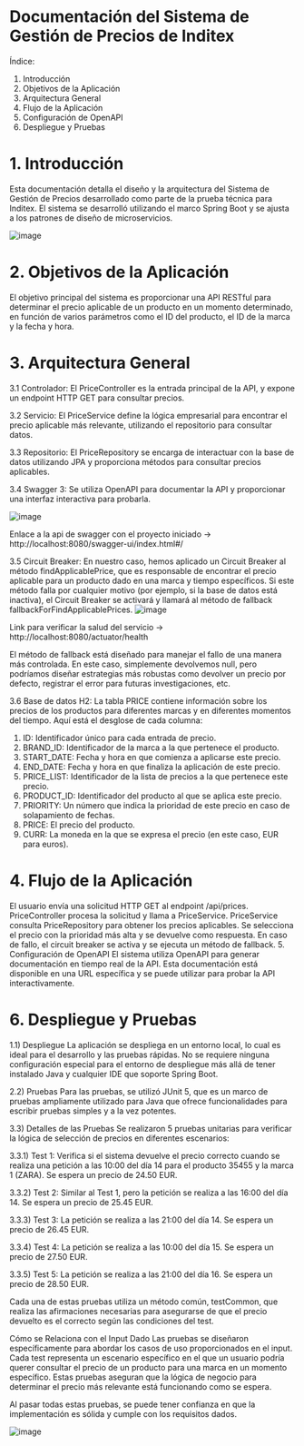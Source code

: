 # Documentación del Sistema de Gestión de Precios de Inditex

Índice: 
1) Introducción
2) Objetivos de la Aplicación
3) Arquitectura General
4) Flujo de la Aplicación
5) Configuración de OpenAPI
6) Despliegue y Pruebas

# 1. Introducción
Esta documentación detalla el diseño y la arquitectura del Sistema de Gestión de Precios desarrollado como parte de la prueba técnica para Inditex. El sistema se desarrolló utilizando el marco Spring Boot y se ajusta a los patrones de diseño de microservicios.

![image](https://github.com/luiscalderon1994/inditext-technical/assets/143569057/2a3d0d37-0b15-460e-84f7-3b3b2c5ec71e)


# 2. Objetivos de la Aplicación
El objetivo principal del sistema es proporcionar una API RESTful para determinar el precio aplicable de un producto en un momento determinado, en función de varios parámetros como el ID del producto, el ID de la marca y la fecha y hora.

# 3. Arquitectura General
3.1 Controlador:
El PriceController es la entrada principal de la API, y expone un endpoint HTTP GET para consultar precios.

3.2 Servicio:
El PriceService define la lógica empresarial para encontrar el precio aplicable más relevante, utilizando el repositorio para consultar datos.

3.3 Repositorio:
El PriceRepository se encarga de interactuar con la base de datos utilizando JPA y proporciona métodos para consultar precios aplicables.

3.4 Swagger 3: 
Se utiliza OpenAPI para documentar la API y proporcionar una interfaz interactiva para probarla.

![image](https://github.com/luiscalderon1994/inditext-technical/assets/143569057/e520eaac-df31-4339-b895-00d5f86212d6)

Enlace a la api de swagger con el proyecto iniciado -> http://localhost:8080/swagger-ui/index.html#/

3.5 Circuit Breaker: 
En nuestro caso, hemos aplicado un Circuit Breaker al método findApplicablePrice, que es responsable de encontrar el precio aplicable para un producto dado en una marca y tiempo específicos. Si este método falla por cualquier motivo (por ejemplo, si la base de datos está inactiva), el Circuit Breaker se activará y llamará al método de fallback fallbackForFindApplicablePrices.
![image](https://github.com/luiscalderon1994/inditext-technical/assets/143569057/88ddb906-6f63-4d4e-a489-b80a28346103)

Link para verificar la salud del servicio -> http://localhost:8080/actuator/health

El método de fallback está diseñado para manejar el fallo de una manera más controlada. En este caso, simplemente devolvemos null, pero podríamos diseñar estrategias más robustas como devolver un precio por defecto, registrar el error para futuras investigaciones, etc.

3.6 Base de datos H2: La tabla PRICE contiene información sobre los precios de los productos para diferentes marcas y en diferentes momentos del tiempo. Aquí está el desglose de cada columna:

1) ID: Identificador único para cada entrada de precio.
2) BRAND_ID: Identificador de la marca a la que pertenece el producto.
3) START_DATE: Fecha y hora en que comienza a aplicarse este precio.
4) END_DATE: Fecha y hora en que finaliza la aplicación de este precio.
5) PRICE_LIST: Identificador de la lista de precios a la que pertenece este precio.
6) PRODUCT_ID: Identificador del producto al que se aplica este precio.
7) PRIORITY: Un número que indica la prioridad de este precio en caso de solapamiento de fechas.
8) PRICE: El precio del producto.
9) CURR: La moneda en la que se expresa el precio (en este caso, EUR para euros).
   


# 4. Flujo de la Aplicación
El usuario envía una solicitud HTTP GET al endpoint /api/prices.
PriceController procesa la solicitud y llama a PriceService.
PriceService consulta PriceRepository para obtener los precios aplicables.
Se selecciona el precio con la prioridad más alta y se devuelve como respuesta.
En caso de fallo, el circuit breaker se activa y se ejecuta un método de fallback.
5. Configuración de OpenAPI
El sistema utiliza OpenAPI para generar documentación en tiempo real de la API. Esta documentación está disponible en una URL específica y se puede utilizar para probar la API interactivamente.

# 6. Despliegue y Pruebas
1.1) Despliegue
La aplicación se despliega en un entorno local, lo cual es ideal para el desarrollo y las pruebas rápidas. No se requiere ninguna configuración especial para el entorno de despliegue más allá de tener instalado Java y cualquier IDE que soporte Spring Boot.

2.2) Pruebas
Para las pruebas, se utilizó JUnit 5, que es un marco de pruebas ampliamente utilizado para Java que ofrece funcionalidades para escribir pruebas simples y a la vez potentes.

3.3) Detalles de las Pruebas
Se realizaron 5 pruebas unitarias para verificar la lógica de selección de precios en diferentes escenarios:

3.3.1) Test 1: Verifica si el sistema devuelve el precio correcto cuando se realiza una petición a las 10:00 del día 14 para el producto 35455 y la marca 1 (ZARA). Se espera un precio de 24.50 EUR.

3.3.2) Test 2: Similar al Test 1, pero la petición se realiza a las 16:00 del día 14. Se espera un precio de 25.45 EUR.

3.3.3) Test 3: La petición se realiza a las 21:00 del día 14. Se espera un precio de 26.45 EUR.

3.3.4) Test 4: La petición se realiza a las 10:00 del día 15. Se espera un precio de 27.50 EUR.

3.3.5) Test 5: La petición se realiza a las 21:00 del día 16. Se espera un precio de 28.50 EUR.

Cada una de estas pruebas utiliza un método común, testCommon, que realiza las afirmaciones necesarias para asegurarse de que el precio devuelto es el correcto según las condiciones del test.

Cómo se Relaciona con el Input Dado
Las pruebas se diseñaron específicamente para abordar los casos de uso proporcionados en el input. Cada test representa un escenario específico en el que un usuario podría querer consultar el precio de un producto para una marca en un momento específico. Estas pruebas aseguran que la lógica de negocio para determinar el precio más relevante está funcionando como se espera.

Al pasar todas estas pruebas, se puede tener confianza en que la implementación es sólida y cumple con los requisitos dados.

![image](https://github.com/luiscalderon1994/inditext-technical/assets/143569057/683acfa8-22eb-4d02-83e4-910f6b78c410)
